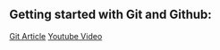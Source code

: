 ## Getting started with Git and Github:

[Git Article](https://www.codecademy.com/courses/learn-git/articles/f1-u3-git-setup)
[Youtube Video](https://www.youtube.com/watch?v=tMDbJ0DDuug)